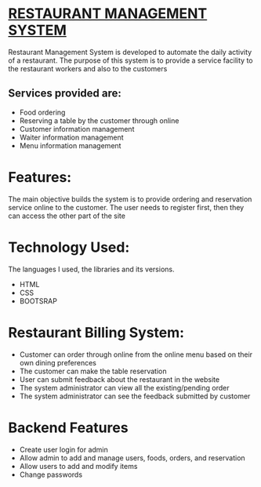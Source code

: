 <h1><a href="https://qwaeku.github.io/EL-CAMINO/">RESTAURANT MANAGEMENT SYSTEM</a></h1>
Restaurant Management System is developed to automate the daily activity of a restaurant. The purpose of this system is to provide a service facility to the restaurant workers and also to the customers 

## Services provided are:
* Food ordering
* Reserving a table by the customer through online
* Customer information management
* Waiter information management
* Menu information management
  
# Features:
The main objective builds the system is to provide ordering and reservation service online to the customer. The user needs to register first, then they can access the other part of the site

# Technology Used:
The languages I used, the libraries and its versions.
* HTML
* CSS
* BOOTSRAP

# Restaurant Billing System:
<ul>
<li>Customer can order through online from the online menu based on their own dining preferences</li>
<li>The customer can make the table reservation</li>
<li>User can submit feedback about the restaurant in the website</li>
<li>The system administrator can view all the existing/pending order</li>
<li>The system administrator can see the feedback submitted by customer</li>
</ul>  

# Backend Features
* Create user login for admin
* Allow admin to add and manage users, foods, orders, and reservation
* Allow users to add and modify items
* Change passwords
